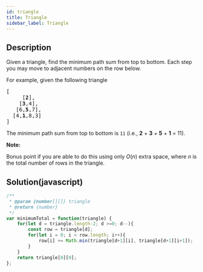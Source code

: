 ```yaml
---
id: triangle
title: Triangle
sidebar_label: Triangle
---
```

## Description
<div class="description">
<p>Given a triangle, find the minimum path sum from top to bottom. Each step you may move to adjacent numbers on the row below.</p>

<p>For example, given the following triangle</p>

<pre>
[
     [<strong>2</strong>],
    [<strong>3</strong>,4],
   [6,<strong>5</strong>,7],
  [4,<strong>1</strong>,8,3]
]
</pre>

<p>The minimum path sum from top to bottom is <code>11</code> (i.e., <strong>2</strong> + <strong>3</strong> + <strong>5</strong> + <strong>1</strong> = 11).</p>

<p><strong>Note:</strong></p>

<p>Bonus point if you are able to do this using only <em>O</em>(<em>n</em>) extra space, where <em>n</em> is the total number of rows in the triangle.</p>

</div>

## Solution(javascript)
```javascript
/**
 * @param {number[][]} triangle
 * @return {number}
 */
var minimumTotal = function(triangle) {
    for(let d = triangle.length-2; d >=0; d--){
        const row = triangle[d];
        for(let i = 0; i < row.length; i++){
            row[i] += Math.min(triangle[d+1][i], triangle[d+1][i+1]);
        }
    }
    return triangle[0][0];
};
```